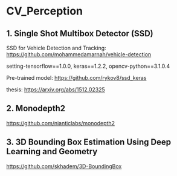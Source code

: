 # CV_Perception
## 1. Single Shot Multibox Detector (SSD)

SSD for Vehicle Detection and Tracking: https://github.com/mohammedamarnah/vehicle-detection

setting-tensorflow==1.0.0, keras==1.2.2, opencv-python==3.1.0.4

Pre-trained model: https://github.com/rykov8/ssd_keras

thesis: https://arxiv.org/abs/1512.02325

## 2. Monodepth2
https://github.com/nianticlabs/monodepth2

## 3. 3D Bounding Box Estimation Using Deep Learning and Geometry
https://github.com/skhadem/3D-BoundingBox

